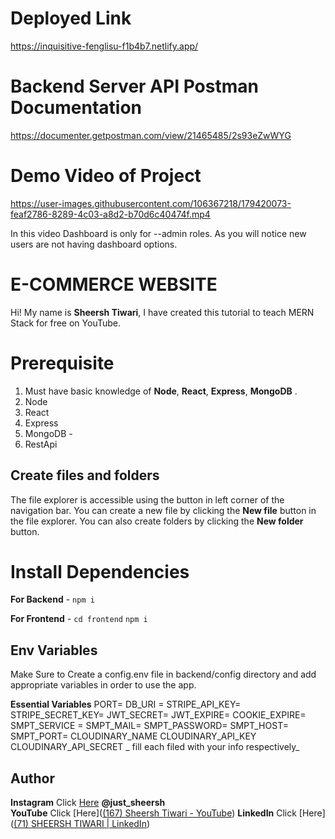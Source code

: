 # Deployed Link
https://inquisitive-fenglisu-f1b4b7.netlify.app/

# Backend Server API Postman Documentation
https://documenter.getpostman.com/view/21465485/2s93eZwWYG

# Demo Video of Project
https://user-images.githubusercontent.com/106367218/179420073-feaf2786-8289-4c03-a8d2-b70d6c40474f.mp4

In this video Dashboard is only for --admin roles. As you will notice new users are not having dashboard options.

# E-COMMERCE WEBSITE
Hi! My name is **Sheersh Tiwari**, I have created this tutorial to teach MERN Stack for free on YouTube.

# Prerequisite

1.  Must have basic knowledge of  **Node**,  **React**,  **Express**,  **MongoDB**  .  
2.  Node 
3.  React 
4.  Express 
5.   MongoDB -  
6.  RestApi 
## Create files and folders

The file explorer is accessible using the button in left corner of the navigation bar. You can create a new file by clicking the **New file** button in the file explorer. You can also create folders by clicking the **New folder** button.


# Install Dependencies

**For Backend**  -  `npm i`

**For Frontend**  -  `cd frontend`  `npm i`


## Env Variables

Make Sure to Create a config.env file in backend/config directory and add appropriate variables in order to use the app.

**Essential Variables**  PORT= 
DB_URI = 
STRIPE_API_KEY= 
STRIPE_SECRET_KEY= 
JWT_SECRET= 
JWT_EXPIRE= 
COOKIE_EXPIRE= 
SMPT_SERVICE = 
SMPT_MAIL= 
SMPT_PASSWORD= 
SMPT_HOST= 
SMPT_PORT= 
CLOUDINARY_NAME 
CLOUDINARY_API_KEY 
CLOUDINARY_API_SECRET  _
fill each filed with your info respectively_
## Author

**Instagram**  Click  [Here](https://www.instagram.com/just_sheersh/)  **@just_sheersh**  
**YouTube**  Click  [Here]([(167) Sheersh Tiwari - YouTube](https://www.youtube.com/channel/UCMvgg3uJG_lok4vWChWD5zA)) 
 **LinkedIn**  Click  [Here]([(71) SHEERSH TIWARI | LinkedIn](https://www.linkedin.com/in/sheersh-tiwari-82299223b/))  
